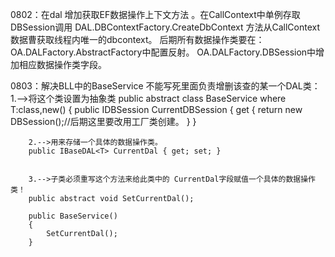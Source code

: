 0802：在dal  增加获取EF数据操作上下文方法  。在CallContext中单例存取
	  DBSession调用  DAL.DBContextFactory.CreateDbContext 方法从CallContext数据曹获取线程内唯一的dbcontext。
	  后期所有数据操作类要在：OA.DALFactory.AbstractFactory中配置反射。
							  OA.DALFactory.DBSession中增加相应数据操作类字段。
				


0803：解决BLL中的BaseService<T> 不能写死里面负责增删该查的某一个DAL类：
		1.-->将这个类设置为抽象类
	public abstract class BaseService<T> where T:class,new()
    {
        public IDBSession CurrentDBSession
        {
            get
            {
                return new DBSession();//后期这里要改用工厂类创建。
            }
        }

        2.-->用来存储一个具体的数据操作类。
        public IBaseDAL<T> CurrentDal { get; set; }


        3.-->子类必须重写这个方法来给此类中的 CurrentDal字段赋值一个具体的数据操作类！
        public abstract void SetCurrentDal();

        public BaseService()
        {
            SetCurrentDal();
        }
		
		